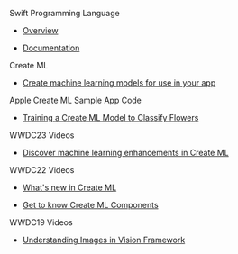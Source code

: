 Swift Programming Language

* [Overview](https://developer.apple.com/swift/)

* [Documentation](https://docs.swift.org/swift-book/documentation/the-swift-programming-language/)

Create ML

* [Create machine learning models for use in your app](https://developer.apple.com/machine-learning/create-ml/)

Apple Create ML Sample App Code

* [Training a Create ML Model to Classify Flowers](https://developer.apple.com/documentation/vision/training_a_create_ml_model_to_classify_flowers)

WWDC23 Videos

* [Discover machine learning enhancements in Create ML](https://developer.apple.com/videos/play/wwdc2023/10044)

WWDC22 Videos

* [What's new in Create ML](https://developer.apple.com/videos/play/wwdc2022/110332)

* [Get to know Create ML Components](https://developer.apple.com/videos/play/wwdc2022/10019)

WWDC19 Videos

* [Understanding Images in Vision Framework](https://developer.apple.com/videos/play/wwdc2019/222)
